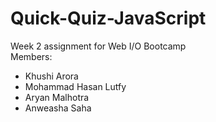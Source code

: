 # Quick-Quiz-JavaScript
Week 2 assignment for Web I/O Bootcamp  
Members:  
- Khushi Arora 
- Mohammad Hasan Lutfy 
- Aryan Malhotra 
- Anweasha Saha  
